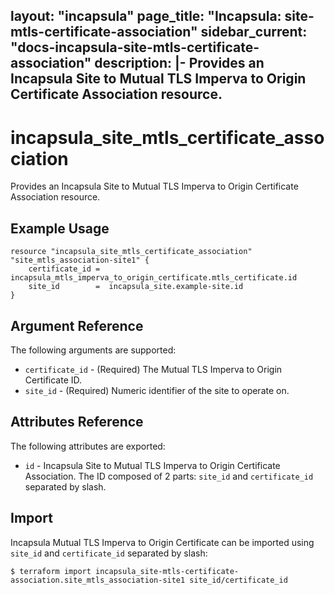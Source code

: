 layout: "incapsula"
page_title: "Incapsula: site-mtls-certificate-association"
sidebar_current: "docs-incapsula-site-mtls-certificate-association"
description: |-
Provides an Incapsula Site to Mutual TLS Imperva to Origin Certificate Association resource.
---

# incapsula_site_mtls_certificate_association

Provides an Incapsula Site to Mutual TLS Imperva to Origin Certificate Association resource.

## Example Usage

```hcl
resource "incapsula_site_mtls_certificate_association" "site_mtls_association-site1" {
    certificate_id =  incapsula_mtls_imperva_to_origin_certificate.mtls_certificate.id
    site_id        =  incapsula_site.example-site.id
}
```

## Argument Reference

The following arguments are supported:

* `certificate_id` - (Required) The Mutual TLS Imperva to Origin Certificate ID.
* `site_id` - (Required) Numeric identifier of the site to operate on.

## Attributes Reference

The following attributes are exported:

* `id` - Incapsula Site to Mutual TLS Imperva to Origin Certificate Association. The ID composed of 2 parts: `site_id` and `certificate_id` separated by slash.

## Import

Incapsula Mutual TLS Imperva to Origin Certificate can be imported using `site_id` and `certificate_id` separated by slash:

```
$ terraform import incapsula_site-mtls-certificate-association.site_mtls_association-site1 site_id/certificate_id
```
